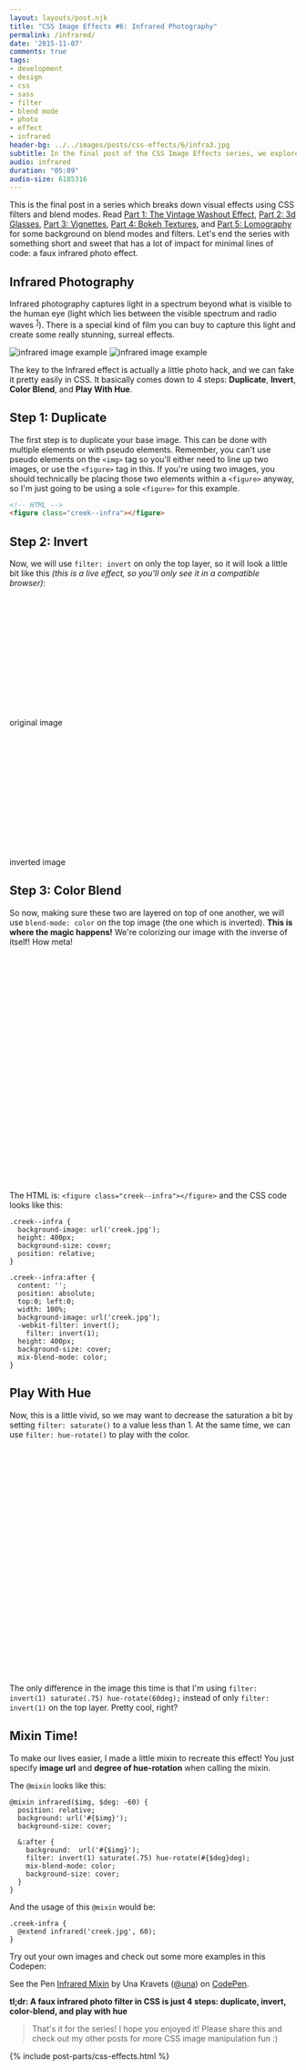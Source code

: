```yaml
---
layout: layouts/post.njk
title: "CSS Image Effects #6: Infrared Photography"
permalink: /infrared/
date: '2015-11-07'
comments: true
tags:
- development
- design
- css
- sass
- filter
- blend mode
- photo
- effect
- infrared
header-bg: ../../images/posts/css-effects/6/infra3.jpg
subtitle: In the final post of the CSS Image Effects series, we explore the beautiful, surreal world of infrared photography by creating our own faux effect.
audio: infrared
duration: "05:09"
audio-size: 6185316
---
```



This is the final post in a series which breaks down visual effects using CSS filters and blend modes. Read [Part 1: The Vintage Washout Effect](/vintage-washout), [Part 2: 3d Glasses](/3d-effect), [Part 3: Vignettes](/vignettes), [Part 4: Bokeh Textures](/bokeh), and [Part 5: Lomography](/lomo) for some background on blend modes and filters. Let's end the series with something short and sweet that has a lot of impact for minimal lines of code: a faux infrared photo effect.

## Infrared Photography

Infrared photography captures light in a spectrum beyond what is visible to the human eye (light which lies between the visible spectrum and radio waves <sup><a href="http://photography.tutsplus.com/tutorials/creating-an-infrared-effect-using-photoshop--photo-6056">1</a></sup>). There is a special kind of film you can buy to capture this light and create some really stunning, surreal effects.


<img src="../../images/posts/css-effects/6/infra1.jpg" alt="infrared image example" class="half--left">
<img src="../../images/posts/css-effects/6/infra2.jpg" alt="infrared image example" class="half--right">

<div class="clearfix"></div>

The key to the Infrared effect is actually a little photo hack, and we can fake it pretty easily in CSS. It basically comes down to 4 steps: **Duplicate**, **Invert**, **Color Blend**, and **Play With Hue**.

## Step 1: Duplicate

The first step is to duplicate your base image. This can be done with multiple elements or with pseudo elements. Remember, you can't use pseudo elements on the `<img>` tag so you'll either need to line up two images, or use the `<figure>` tag in this. If you're using two images, you should technically be placing those two elements within a `<figure>` anyway, so I'm just going to be using a sole `<figure>` for this example.

```html
<!-- HTML -->
<figure class="creek--infra"></figure>
```

## Step 2: Invert

Now, we will use `filter: invert` on only the top layer, so it will look a little bit like this *(this is a live effect, so you'll only see it in a compatible browser)*:

<style>
  .creek {
    background-image: url('../../images/posts/css-effects/6/creek.jpg');
    height: 200px;
    background-size: cover;
  }

  .creek--inverted {
    background-image: url('../../images/posts/css-effects/6/creek.jpg');
    -webkit-filter: invert();
    filter: invert();
    height: 200px;
    background-size: cover;
  }

  .creek--infra {
    background-image: url('../../images/posts/css-effects/6/creek.jpg');
    height: 400px;
    background-size: cover;
    position: relative;
  }

  .creek--infra:after {
    content: '';
    position: absolute;
    top:0; left:0;
    width: 100%;
    background-image: url('../../images/posts/css-effects/6/creek.jpg');
    -webkit-filter: invert();
      filter: invert(1);
    height: 400px;
    background-size: cover;
    mix-blend-mode: color;
  }

  .creek--infra-2 {
    background-image: url('../../images/posts/css-effects/6/creek.jpg');
    height: 400px;
    background-size: cover;
    position: relative;
  }

  .creek--infra-2:after {
    content: '';
    position: absolute;
    top:0; left:0;
    width: 100%;
    background-image: url('../../images/posts/css-effects/6/creek.jpg');
    -webkit-filter: invert(1) saturate(.75) hue-rotate(60deg);
    filter: invert(1) saturate(.75) hue-rotate(60deg);
    height: 400px;
    background-size: cover;
    mix-blend-mode: color;
  }
</style>

<div class="half--left">
  <figure class="creek"></figure>
  <p class="caption">original image</p>
</div>

<div class="half--right">
  <figure class="creek--inverted"></figure>
  <p class="caption">inverted image</p>
</div>

## Step 3: Color Blend

So now, making sure these two are layered on top of one another, we will use `blend-mode: color` on the top image (the one which is inverted). **This is where the magic happens!** We're colorizing our image with the inverse of itself! How meta!

<figure class="creek--infra"></figure>

The HTML is: `<figure class="creek--infra"></figure>` and the CSS code looks like this:

```
.creek--infra {
  background-image: url('creek.jpg');
  height: 400px;
  background-size: cover;
  position: relative;
}

.creek--infra:after {
  content: '';
  position: absolute;
  top:0; left:0;
  width: 100%;
  background-image: url('creek.jpg');
  -webkit-filter: invert();
    filter: invert(1);
  height: 400px;
  background-size: cover;
  mix-blend-mode: color;
}
```

## Play With Hue

Now, this is a little vivid, so we may want to decrease the saturation a bit by setting `filter: saturate()` to a value less than 1. At the same time, we can use `filter: hue-rotate()` to play with the color.

<figure class="creek--infra-2"></figure>

The only difference in the image this time is that I'm using `filter: invert(1) saturate(.75) hue-rotate(60deg);` instead of only `filter: invert(1)` on the top layer. Pretty cool, right?

## Mixin Time!

To make our lives easier, I made a little mixin to recreate this effect! You just specify **image url** and **degree of hue-rotation** when calling the mixin.

The `@mixin` looks like this:

```
@mixin infrared($img, $deg: -60) {
  position: relative;
  background: url('#{$img}');
  background-size: cover;

  &:after {
    background:  url('#{$img}');
    filter: invert(1) saturate(.75) hue-rotate(#{$deg}deg);
    mix-blend-mode: color;
    background-size: cover;
  }
}
```

And the usage of this `@mixin` would be:

```
.creek-infra {
  @extend infrared('creek.jpg', 60);
}
```

Try out your own images and check out some more examples in this Codepen:

<p data-height="580" data-theme-id="5255" data-slug-hash="ZbeJob" data-default-tab="result" data-user="una" class='codepen'>See the Pen <a href='http://codepen.io/una/pen/ZbeJob/'>Infrared Mixin</a> by Una Kravets (<a href='http://codepen.io/una'>@una</a>) on <a href='http://codepen.io'>CodePen</a>.</p>
<script async src="//assets.codepen.io/assets/embed/ei.js"></script>

**tl;dr: A faux infrared photo filter in CSS is just 4 steps: duplicate, invert, color-blend, and play with hue**

> That's it for the series! I hope you enjoyed it! Please share this and check out my other posts for more CSS image manipulation fun :)

{% include post-parts/css-effects.html %}
